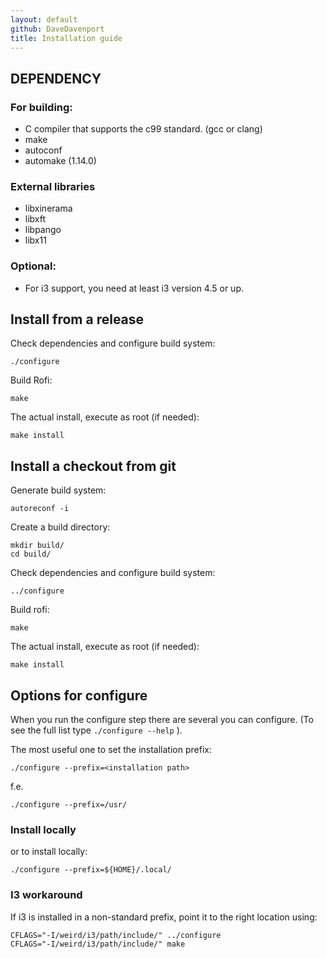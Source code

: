 ```yaml
---
layout: default
github: DaveDavenport
title: Installation guide
---
```


## DEPENDENCY

### For building:

* C compiler that supports the c99 standard. (gcc or clang)
* make
* autoconf
* automake (1.14.0)

### External libraries

* libxinerama
* libxft
* libpango
* libx11

### Optional:

* For i3 support, you need at least i3 version 4.5 or up.



## Install from a release

Check dependencies and configure build system:

```
./configure
```

Build Rofi:

```
make
```

The actual install, execute as root (if needed):

```
make install
```


## Install a checkout from git

Generate build system:

```
autoreconf -i
```

Create a build directory:

```
mkdir build/
cd build/
```

Check dependencies and configure build system:

```
../configure
```

Build rofi:

```
make
```

The actual install, execute as root (if needed):

```
make install
```


## Options for configure

When you run the configure step there are several you can configure. (To see the full list type
`./configure --help` ).

The most useful one to set the installation prefix:

```
./configure --prefix=<installation path>
```

f.e.

```
./configure --prefix=/usr/
```

### Install locally

or to install locally:

```
./configure --prefix=${HOME}/.local/
```

###  I3 workaround

 If i3 is installed in a non-standard prefix, point it to the right location using:

```
CFLAGS="-I/weird/i3/path/include/" ../configure
CFLAGS="-I/weird/i3/path/include/" make
```

